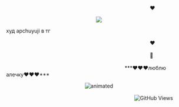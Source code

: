 

ㅤㅤㅤㅤㅤㅤㅤㅤㅤㅤㅤㅤㅤㅤㅤㅤㅤㅤㅤㅤㅤㅤㅤㅤㅤㅤㅤㅤㅤㅤ ♥

<p align="center">
<img src=https://github.com/user-attachments/assets/c58e6e3e-0739-453e-830c-20ecf1c5a713
</p> 

худ apchuyuji в тг

ㅤㅤㅤㅤㅤㅤㅤㅤㅤㅤㅤㅤㅤㅤㅤㅤㅤㅤㅤㅤㅤㅤㅤㅤㅤㅤㅤㅤㅤㅤ ♥




ㅤㅤㅤㅤㅤㅤㅤㅤㅤㅤㅤㅤㅤㅤㅤㅤㅤㅤㅤㅤㅤㅤㅤㅤㅤㅤㅤㅤㅤㅤ 🦔

ㅤㅤㅤㅤㅤㅤㅤㅤㅤㅤㅤㅤㅤㅤㅤㅤㅤㅤㅤㅤㅤㅤㅤㅤㅤ***♥♥♥люблю алечку♥♥♥***

<p align="center">
<img src=https://github.com/impostorTV/IMPOSTORTV/assets/171691477/55e69e66-6b8a-48bc-b44e-68076f3e3f52 alt="animated" />
</p> 

ㅤㅤㅤㅤㅤㅤㅤㅤㅤㅤㅤㅤㅤㅤㅤㅤㅤㅤㅤㅤㅤㅤㅤㅤㅤㅤㅤ![GitHub Views](https://komarev.com/ghpvc/?username=impostorTV&color=A0522D)
